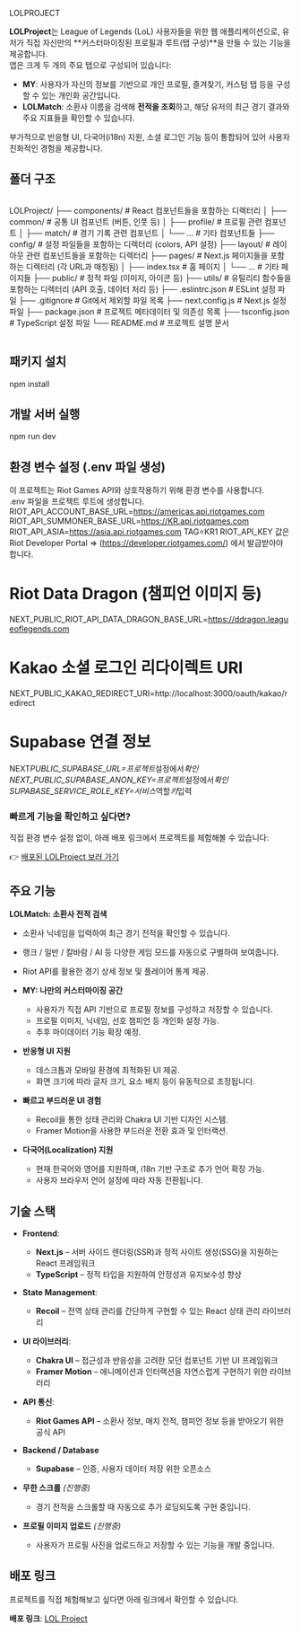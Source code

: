 LOLPROJECT

**LOLProject**는 League of Legends (LoL) 사용자들을 위한 웹 애플리케이션으로, 유저가 직접 자신만의 **커스터마이징된 프로필과 루트(탭 구성)**을 만들 수 있는 기능을 제공합니다.  
앱은 크게 두 개의 주요 탭으로 구성되어 있습니다:

- **MY**: 사용자가 자신의 정보를 기반으로 개인 프로필, 즐겨찾기, 커스텀 탭 등을 구성할 수 있는 개인화 공간입니다.
- **LOLMatch**: 소환사 이름을 검색해 **전적을 조회**하고, 해당 유저의 최근 경기 결과와 주요 지표들을 확인할 수 있습니다.

부가적으로 반응형 UI, 다국어(i18n) 지원, 소셜 로그인 기능 등이 통합되어 있어 사용자 친화적인 경험을 제공합니다.

## 폴더 구조

```

```

LOLProject/
├── components/ # React 컴포넌트들을 포함하는 디렉터리
│ ├── common/ # 공통 UI 컴포넌트 (버튼, 인풋 등)
│ ├── profile/ # 프로필 관련 컴포넌트
│ ├── match/ # 경기 기록 관련 컴포넌트
│ └── ... # 기타 컴포넌트들
├── config/ # 설정 파일들을 포함하는 디렉터리 (colors, API 설정)
├── layout/ # 레이아웃 관련 컴포넌트들을 포함하는 디렉터리
├── pages/ # Next.js 페이지들을 포함하는 디렉터리 (각 URL과 매칭됨)
│ ├── index.tsx # 홈 페이지
│ └── ... # 기타 페이지들
├── public/ # 정적 파일 (이미지, 아이콘 등)
├── utils/ # 유틸리티 함수들을 포함하는 디렉터리 (API 호출, 데이터 처리 등)
├── .eslintrc.json # ESLint 설정 파일
├── .gitignore # Git에서 제외할 파일 목록
├── next.config.js # Next.js 설정 파일
├── package.json # 프로젝트 메타데이터 및 의존성 목록
├── tsconfig.json # TypeScript 설정 파일
└── README.md # 프로젝트 설명 문서

```

```

## 패키지 설치

npm install

## 개발 서버 실행

npm run dev

## 환경 변수 설정 (.env 파일 생성)

이 프로젝트는 Riot Games API와 상호작용하기 위해 환경 변수를 사용합니다.  
.env 파일을 프로젝트 루트에 생성합니다.
RIOT_API_ACCOUNT_BASE_URL=https://americas.api.riotgames.com
RIOT_API_SUMMONER_BASE_URL=https://KR.api.riotgames.com
RIOT_API_ASIA=https://asia.api.riotgames.com
TAG=KR1
RIOT_API_KEY 값은 Riot Developer Portal => (https://developer.riotgames.com/) 에서 발급받아야 합니다.

# Riot Data Dragon (챔피언 이미지 등)

NEXT_PUBLIC_RIOT_API_DATA_DRAGON_BASE_URL=https://ddragon.leagueoflegends.com

# Kakao 소셜 로그인 리다이렉트 URI

NEXT_PUBLIC_KAKAO_REDIRECT_URI=http://localhost:3000/oauth/kakao/redirect

# Supabase 연결 정보

NEXT*PUBLIC_SUPABASE_URL=프로젝트*설정에서*확인
NEXT_PUBLIC_SUPABASE_ANON_KEY=프로젝트*설정에서*확인
SUPABASE_SERVICE_ROLE_KEY=서비스*역할*키*입력

### 빠르게 기능을 확인하고 싶다면?

직접 환경 변수 설정 없이, 아래 배포 링크에서 프로젝트를 체험해볼 수 있습니다:

👉 [배포된 LOLProject 보러 가기](https://lolproject.zzho.dev)

## 주요 기능

**LOLMatch: 소환사 전적 검색**

- 소환사 닉네임을 입력하여 최근 경기 전적을 확인할 수 있습니다.
- 랭크 / 일반 / 칼바람 / AI 등 다양한 게임 모드를 자동으로 구별하여 보여줍니다.
- Riot API를 활용한 경기 상세 정보 및 플레이어 통계 제공.

- **MY: 나만의 커스터마이징 공간**

  - 사용자가 직접 API 기반으로 프로필 정보를 구성하고 저장할 수 있습니다.
  - 프로필 이미지, 닉네임, 선호 챔피언 등 개인화 설정 가능.
  - 추후 마이데이터 기능 확장 예정.

- **반응형 UI 지원**

  - 데스크톱과 모바일 환경에 최적화된 UI 제공.
  - 화면 크기에 따라 글자 크기, 요소 배치 등이 유동적으로 조정됩니다.

- **빠르고 부드러운 UI 경험**

  - Recoil을 통한 상태 관리와 Chakra UI 기반 디자인 시스템.
  - Framer Motion을 사용한 부드러운 전환 효과 및 인터랙션.

- **다국어(Localization) 지원**
  - 현재 한국어와 영어를 지원하며, i18n 기반 구조로 추가 언어 확장 가능.
  - 사용자 브라우저 언어 설정에 따라 자동 전환됩니다.

## 기술 스택

- **Frontend**:

  - **Next.js** – 서버 사이드 렌더링(SSR)과 정적 사이트 생성(SSG)을 지원하는 React 프레임워크
  - **TypeScript** – 정적 타입을 지원하여 안정성과 유지보수성 향상

- **State Management**:

  - **Recoil** – 전역 상태 관리를 간단하게 구현할 수 있는 React 상태 관리 라이브러리

- **UI 라이브러리**:

  - **Chakra UI** – 접근성과 반응성을 고려한 모던 컴포넌트 기반 UI 프레임워크
  - **Framer Motion** – 애니메이션과 인터랙션을 자연스럽게 구현하기 위한 라이브러리

- **API 통신**:

  - **Riot Games API** – 소환사 정보, 매치 전적, 챔피언 정보 등을 받아오기 위한 공식 API

- **Backend / Database**

  - **Supabase** – 인증, 사용자 데이터 저장 위한 오픈소스

- **무한 스크롤** _(진행중)_

  - 경기 전적을 스크롤할 때 자동으로 추가 로딩되도록 구현 중입니다.

- **프로필 이미지 업로드** _(진행중)_
  - 사용자가 프로필 사진을 업로드하고 저장할 수 있는 기능을 개발 중입니다.

## 배포 링크

프로젝트를 직접 체험해보고 싶다면 아래 링크에서 확인할 수 있습니다.

**배포 링크**: [LOL Project](https://lol-project-omega.vercel.app/)
